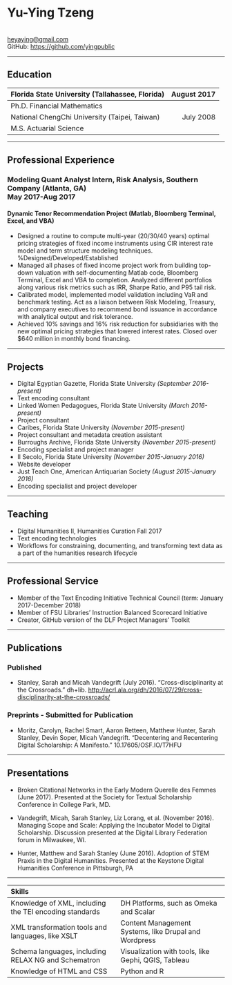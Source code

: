 # Yu-Ying Tzeng
<br/>heyaying@gmail.com
<br/>GitHub: https://github.com/yingpublic 

********

## Education

| Florida State University (Tallahassee, Florida) | August 2017 |
| -------------------------------------|------------:|
| Ph.D. Financial Mathematics                         |             |
| National ChengChi University (Taipei, Taiwan)      | July 2008|
| M.S. Actuarial Science                         | &nbsp;      |

********

## Professional Experience

### Modeling Quant Analyst Intern, Risk Analysis, Southern Company (Atlanta, GA) <br/> <span style="text-align:right;">May 2017-Aug 2017</span>
#### Dynamic Tenor Recommendation Project (Matlab, Bloomberg Terminal, Excel, and VBA)
* Designed a routine to compute multi-year (20/30/40 years) optimal pricing strategies of fixed income instruments using CIR interest rate model and term structure modeling techniques. %Designed/Developed/Established
* Managed all phases of fixed income project work from building top-down valuation with self-documenting Matlab code, Bloomberg Terminal, Excel and VBA to completion. Analyzed different portfolios along various risk metrics such as IRR, Sharpe Ratio, and P95 tail risk. 
* Calibrated model, implemented model validation including VaR and benchmark testing. Act as a liaison between Risk Modeling, Treasury, and company executives to recommend bond issuance in accordance with analytical output and risk tolerance.
* Achieved 10% savings and 16% risk reduction for subsidiaries with the new optimal pricing strategies that lowered interest rates. Closed over $640 million in monthly bond financing.


********

## Projects

* Digital Egyptian Gazette, Florida State University *(September 2016-present)*
* Text encoding consultant
* Linked Women Pedagogues, Florida State University *(March 2016-present)*
* Project consultant
* Caribes, Florida State University *(November 2015-present)*
* Project consultant and metadata creation assistant
* Burroughs Archive, Florida State University *(November 2015-present)*
* Encoding specialist and project manager
* Il Secolo, Florida State University *(November 2015-January 2016)*
* Website developer
* Just Teach One, American Antiquarian Society *(August 2015-January 2016)*
* Encoding specialist and project developer


********

## Teaching

* Digital Humanities II, Humanities Curation <span style="text-align:right;">Fall 2017</span>
* Text encoding technologies
* Workflows for constraining, documenting, and transforming text data as a part of the humanities research lifecycle


********

## Professional Service

* Member of the Text Encoding Initiative Technical Council (term: January 2017-December 2018)
* Member of FSU Libraries’ Instruction Balanced Scorecard Initiative
* Creator, GitHub version of the DLF Project Managers’ Toolkit

********

## Publications

### Published
* Stanley, Sarah and Micah Vandegrift (July 2016). “Cross-disciplinarity at the Crossroads.” dh+lib. http://acrl.ala.org/dh/2016/07/29/cross-disciplinarity-at-the-crossroads/ 

### Preprints - Submitted for Publication
* Moritz, Carolyn, Rachel Smart, Aaron Retteen, Matthew Hunter, Sarah Stanley, Devin Soper, Micah Vandegrift. “Decentering and Recentering Digital Scholarship: A Manifesto.” 10.17605/OSF.IO/T7HFU 

********

## Presentations 

* Broken Citational Networks in the Early Modern Querelle des Femmes (June 2017). Presented at the Society for Textual Scholarship Conference in College Park, MD.

* Vandegrift, Micah, Sarah Stanley, Liz Lorang, et al. (November 2016). Managing Scope and Scale: Applying the Incubator Model to Digital Scholarship. Discussion presented at the Digital Library Federation forum in Milwaukee, WI.

* Hunter, Matthew and Sarah Stanley (June 2016).  Adoption of STEM Praxis in the Digital Humanities. Presented at the Keystone Digital Humanities Conference in Pittsburgh, PA

*********

| Skills                                                 | &nbsp;                                                |
| :----------------------------------------------------- | :---------------------------------------------------- |
| Knowledge of XML, including the TEI encoding standards | DH Platforms, such as Omeka and Scalar                |
| XML transformation tools and languages, like XSLT      | Content Management Systems, like Drupal and Wordpress |
| Schema languages, including RELAX NG and Schematron    | Visualization with tools, like Gephi, QGIS, Tableau   |
| Knowledge of HTML and CSS                              | Python and R                                          |





